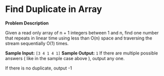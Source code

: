 # Find Duplicate in Array
**Problem Description**

Given a read only array of n + 1 integers between 1 and n, find one number that repeats in linear time using less than O(n) space and traversing the stream sequentially O(1) times.

**Sample Input:** `[3 4 1 4 1]` **Sample Output:** `1` If there are multiple possible answers ( like in the sample case above ), output any one.

If there is no duplicate, output -1
